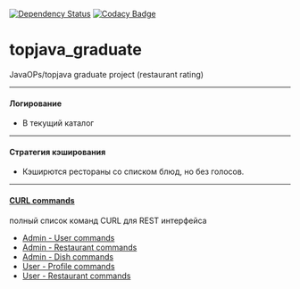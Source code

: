 [![Dependency Status](https://www.versioneye.com/user/projects/5a5611a70fb24f68dbb315fc/badge.svg?style=flat-square)](https://www.versioneye.com/user/projects/5a5611a70fb24f68dbb315fc)
[![Codacy Badge](https://api.codacy.com/project/badge/Grade/42bcfb18501e42c0a9b604a1637eae5d)](https://www.codacy.com/app/DartRabbit/topjava_graduate?utm_source=github.com&amp;utm_medium=referral&amp;utm_content=DartRabbit/topjava_graduate&amp;utm_campaign=Badge_Grade)
# topjava_graduate
JavaOPs/topjava graduate project (restaurant rating)

---
#### Логирование
 - В текущий каталог
 
---
#### Стратегия кэширования
 - Кэширются рестораны со списком блюд, но без голосов. 

---
#### [CURL commands](https://github.com/DartRabbit/topjava_graduate/blob/master/CURL.md)

полный список команд CURL для REST интерфейса

   - [Admin - User commands](https://github.com/DartRabbit/topjava_graduate/blob/master/CURL.md#admin---users-commands)
   - [Admin - Restaurant commands](https://github.com/DartRabbit/topjava_graduate/blob/master/CURL.md#admin---restaurants-commands)
   - [Admin - Dish commands](https://github.com/DartRabbit/topjava_graduate/blob/master/CURL.md#admin---dishes-commands)
   - [User - Profile commands](https://github.com/DartRabbit/topjava_graduate/blob/master/CURL.md#user---profile-commands)
   - [User - Restaurant commands](https://github.com/DartRabbit/topjava_graduate/blob/master/CURL.md#user---restaurants-commands)